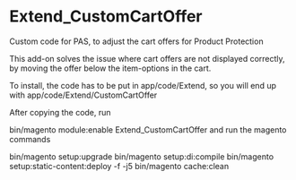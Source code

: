 # Extend_CustomCartOffer
Custom code for PAS, to adjust the cart offers for Product Protection


This add-on solves the issue where cart offers are not displayed correctly, by moving the offer below the item-options in the cart.

To install, the code has to be put in app/code/Extend, so you will end up with app/code/Extend/CustomCartOffer

After copying the code, run

bin/magento module:enable Extend_CustomCartOffer
and run the magento commands

bin/magento setup:upgrade
bin/magento setup:di:compile
bin/magento setup:static-content:deploy -f -j5
bin/magento cache:clean
